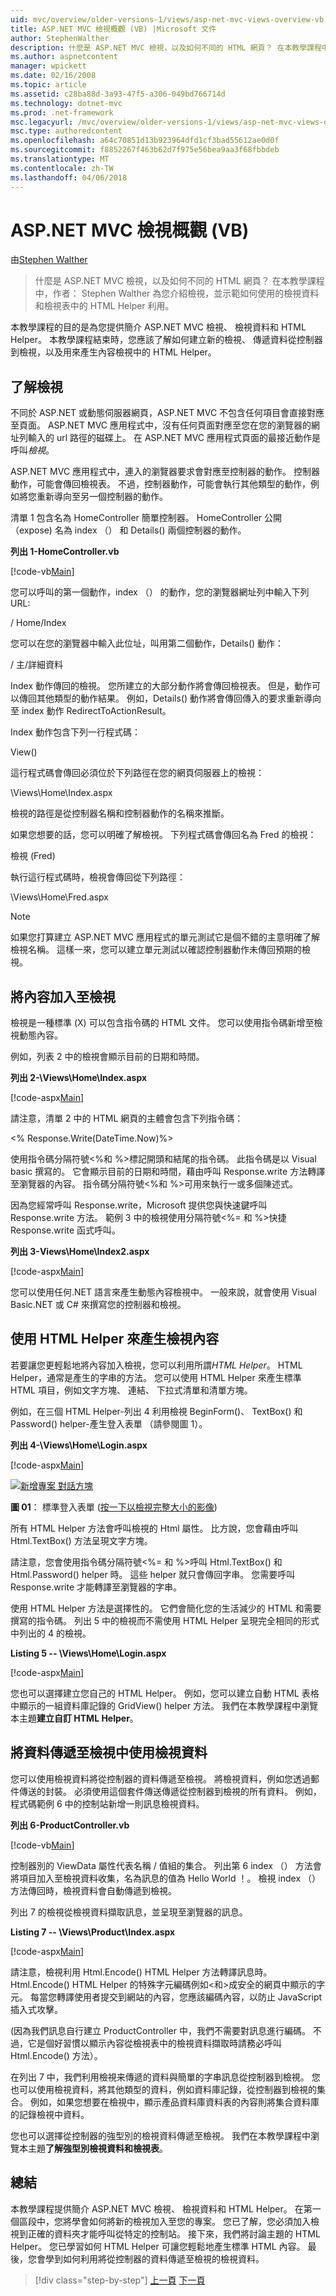 ```yaml
---
uid: mvc/overview/older-versions-1/views/asp-net-mvc-views-overview-vb
title: ASP.NET MVC 檢視概觀 (VB) |Microsoft 文件
author: StephenWalther
description: 什麼是 ASP.NET MVC 檢視，以及如何不同的 HTML 網頁？ 在本教學課程中，作者： Stephen Walther 為您介紹檢視，並示範如何 t...
ms.author: aspnetcontent
manager: wpickett
ms.date: 02/16/2008
ms.topic: article
ms.assetid: c28ba88d-3a93-47f5-a306-049bd766714d
ms.technology: dotnet-mvc
ms.prod: .net-framework
msc.legacyurl: /mvc/overview/older-versions-1/views/asp-net-mvc-views-overview-vb
msc.type: authoredcontent
ms.openlocfilehash: a64c70851d13b923964dfd1cf3bad55612ae0d0f
ms.sourcegitcommit: f8852267f463b62d7f975e56bea9aa3f68fbbdeb
ms.translationtype: MT
ms.contentlocale: zh-TW
ms.lasthandoff: 04/06/2018
---
```

<a name="aspnet-mvc-views-overview-vb"></a>ASP.NET MVC 檢視概觀 (VB)
====================
由[Stephen Walther](https://github.com/StephenWalther)

> 什麼是 ASP.NET MVC 檢視，以及如何不同的 HTML 網頁？ 在本教學課程中，作者： Stephen Walther 為您介紹檢視，並示範如何使用的檢視資料和檢視表中的 HTML Helper 利用。


本教學課程的目的是為您提供簡介 ASP.NET MVC 檢視、 檢視資料和 HTML Helper。 本教學課程結束時，您應該了解如何建立新的檢視、 傳遞資料從控制器到檢視，以及用來產生內容檢視中的 HTML Helper。

## <a name="understanding-views"></a>了解檢視

不同於 ASP.NET 或動態伺服器網頁，ASP.NET MVC 不包含任何項目會直接對應至頁面。 ASP.NET MVC 應用程式中，沒有任何頁面對應至您在您的瀏覽器的網址列輸入的 url 路徑的磁碟上。 在 ASP.NET MVC 應用程式頁面的最接近動作是呼叫*檢視*。

ASP.NET MVC 應用程式中，連入的瀏覽器要求會對應至控制器的動作。 控制器動作，可能會傳回檢視表。 不過，控制器動作，可能會執行其他類型的動作，例如將您重新導向至另一個控制器的動作。

清單 1 包含名為 HomeController 簡單控制器。 HomeController 公開 （expose) 名為 index （） 和 Details() 兩個控制器的動作。

**列出 1-HomeController.vb**

[!code-vb[Main](asp-net-mvc-views-overview-vb/samples/sample1.vb)]

您可以呼叫的第一個動作，index （） 的動作，您的瀏覽器網址列中輸入下列 URL:

/ Home/Index

您可以在您的瀏覽器中輸入此位址，叫用第二個動作，Details() 動作：

/ 主/詳細資料

Index 動作傳回的檢視。 您所建立的大部分動作將會傳回檢視表。 但是，動作可以傳回其他類型的動作結果。 例如，Details() 動作將會傳回傳入的要求重新導向至 index 動作 RedirectToActionResult。

Index 動作包含下列一行程式碼：

View()

這行程式碼會傳回必須位於下列路徑在您的網頁伺服器上的檢視：

\Views\Home\Index.aspx

檢視的路徑是從控制器名稱和控制器動作的名稱來推斷。

如果您想要的話，您可以明確了解檢視。 下列程式碼會傳回名為 Fred 的檢視：

檢視 (Fred)

執行這行程式碼時，檢視會傳回從下列路徑：

\Views\Home\Fred.aspx

> [!NOTE] 
> 
> 如果您打算建立 ASP.NET MVC 應用程式的單元測試它是個不錯的主意明確了解檢視名稱。 這樣一來，您可以建立單元測試以確認控制器動作未傳回預期的檢視。


## <a name="adding-content-to-a-view"></a>將內容加入至檢視

檢視是一種標準 (X) 可以包含指令碼的 HTML 文件。 您可以使用指令碼新增至檢視動態內容。

例如，列表 2 中的檢視會顯示目前的日期和時間。

**列出 2-\Views\Home\Index.aspx**

[!code-aspx[Main](asp-net-mvc-views-overview-vb/samples/sample2.aspx)]

請注意，清單 2 中的 HTML 網頁的主體會包含下列指令碼：

&lt;% Response.Write(DateTime.Now)%&gt;

使用指令碼分隔符號&lt;%和 %&gt;標記開頭和結尾的指令碼。 此指令碼是以 Visual basic 撰寫的。 它會顯示目前的日期和時間，藉由呼叫 Response.write 方法轉譯至瀏覽器的內容。 指令碼分隔符號&lt;%和 %&gt;可用來執行一或多個陳述式。

因為您經常呼叫 Response.write，Microsoft 提供您與快速鍵呼叫 Response.write 方法。 範例 3 中的檢視使用分隔符號&lt;%= 和 %&gt;快捷 Response.write 函式呼叫。

**列出 3-Views\Home\Index2.aspx**

[!code-aspx[Main](asp-net-mvc-views-overview-vb/samples/sample3.aspx)]

您可以使用任何.NET 語言來產生動態內容檢視中。 一般來說，就會使用 Visual Basic.NET 或 C# 來撰寫您的控制器和檢視。

## <a name="using-html-helpers-to-generate-view-content"></a>使用 HTML Helper 來產生檢視內容

若要讓您更輕鬆地將內容加入檢視，您可以利用所謂*HTML Helper*。 HTML Helper，通常是產生的字串的方法。 您可以使用 HTML Helper 來產生標準 HTML 項目，例如文字方塊、 連結、 下拉式清單和清單方塊。

例如，在三個 HTML Helper-列出 4 利用檢視 BeginForm()、 TextBox() 和 Password() helper-產生登入表單 （請參閱圖 1）。

**列出 4-\Views\Home\Login.aspx**

[!code-aspx[Main](asp-net-mvc-views-overview-vb/samples/sample4.aspx)]


[![新增專案 對話方塊](asp-net-mvc-views-overview-vb/_static/image1.jpg)](asp-net-mvc-views-overview-vb/_static/image1.png)

**圖 01**： 標準登入表單 ([按一下以檢視完整大小的影像](asp-net-mvc-views-overview-vb/_static/image2.png))


所有 HTML Helper 方法會呼叫檢視的 Html 屬性。 比方說，您會藉由呼叫 Html.TextBox() 方法呈現文字方塊。

請注意，您會使用指令碼分隔符號&lt;%= 和 %&gt;呼叫 Html.TextBox() 和 Html.Password() helper 時。 這些 helper 就只會傳回字串。 您需要呼叫 Response.write 才能轉譯至瀏覽器的字串。

使用 HTML Helper 方法是選擇性的。 它們會簡化您的生活減少的 HTML 和需要撰寫的指令碼。 列出 5 中的檢視而不需使用 HTML Helper 呈現完全相同的形式中列出的 4 的檢視。

**Listing 5 -- \Views\Home\Login.aspx**

[!code-aspx[Main](asp-net-mvc-views-overview-vb/samples/sample5.aspx)]

您也可以選擇建立您自己的 HTML Helper。 例如，您可以建立自動 HTML 表格中顯示的一組資料庫記錄的 GridView() helper 方法。 我們在本教學課程中瀏覽本主題**建立自訂 HTML Helper**。

## <a name="using-view-data-to-pass-data-to-a-view"></a>將資料傳遞至檢視中使用檢視資料

您可以使用檢視資料將從控制器的資料傳遞至檢視。 將檢視資料，例如您透過郵件傳送的封裝。 必須使用這個套件傳送傳遞從控制器到檢視的所有資料。 例如，程式碼範例 6 中的控制站新增一則訊息檢視資料。

**列出 6-ProductController.vb**

[!code-vb[Main](asp-net-mvc-views-overview-vb/samples/sample6.vb)]

控制器別的 ViewData 屬性代表名稱 / 值組的集合。 列出第 6 index （） 方法會將項目加入至檢視資料收集，名為訊息的值為 Hello World ！。 檢視 index （） 方法傳回時，檢視資料會自動傳遞到檢視。

列出 7 的檢視從檢視資料擷取訊息，並呈現至瀏覽器的訊息。

**Listing 7 -- \Views\Product\Index.aspx**

[!code-aspx[Main](asp-net-mvc-views-overview-vb/samples/sample7.aspx)]

請注意，檢視利用 Html.Encode() HTML Helper 方法轉譯訊息時。 Html.Encode() HTML Helper 的特殊字元編碼例如&lt;和&gt;成安全的網頁中顯示的字元。 每當您轉譯使用者提交到網站的內容，您應該編碼內容，以防止 JavaScript 插入式攻擊。

(因為我們訊息自行建立 ProductController 中，我們不需要對訊息進行編碼。 不過，它是個好習慣以顯示內容從檢視表中的檢視資料擷取時請務必呼叫 Html.Encode() 方法）。

在列出 7 中，我們利用檢視来傳遞的資料與簡單的字串訊息從控制器到檢視。 您也可以使用檢視資料，將其他類型的資料，例如資料庫記錄，從控制器到檢視的集合。 例如，如果您想要在檢視中，顯示產品資料庫資料表的內容則將集合資料庫的記錄檢視中資料。

您也可以選擇從控制器的強型別的檢視資料傳遞至檢視。 我們在本教學課程中瀏覽本主題**了解強型別檢視資料和檢視表**。

## <a name="summary"></a>總結

本教學課程提供簡介 ASP.NET MVC 檢視、 檢視資料和 HTML Helper。 在第一個區段中，您將學會如何將新的檢視加入至您的專案。 您已了解，您必須加入檢視到正確的資料夾才能呼叫從特定的控制站。 接下來，我們將討論主題的 HTML Helper。 您已學習如何 HTML Helper 可讓您輕鬆地產生標準 HTML 內容。 最後，您會學到如何利用將從控制器的資料傳遞至檢視的檢視資料。

> [!div class="step-by-step"]
> [上一頁](passing-data-to-view-master-pages-cs.md)
> [下一頁](creating-custom-html-helpers-vb.md)

